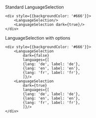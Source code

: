 Standard LanguageSelection
    
    <div style={{backgroundColor: '#666'}}>
	    <LanguageSelection/>
	    <LanguageSelection dark={true}/>
    </div>

LanguageSelection with options
	
	<div style={{backgroundColor: '#666'}}>
	    <LanguageSelection 
			dark={false}
			languages={[
	    	{lang: 'de', label: 'de'},
	    	{lang: 'en', label: 'en'},
	    	{lang: 'fr', label: 'fr'},
	    	]}/>
		<LanguageSelection 
			dark={true}
			languages={[
	    	{lang: 'de', label: 'de'},
	    	{lang: 'en', label: 'en'},
	    	{lang: 'fr', label: 'fr'},
	    	]}/>
    </div>	